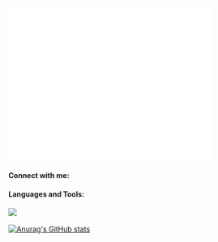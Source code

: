 <!---
MYaserKhan/MYaserKhan is a ✨ special ✨ repository because its `README.md` (this file) appears on your GitHub profile.
You can click the Preview link to take a look at your changes.
--->

<img align="center" src="/github-metrics.svg" alt="Metrics" width="400">

#### Connect with me:


#### Languages and Tools:
<p align="left">
  <a href="https://skillicons.dev">
    <img src="https://skillicons.dev/icons?i=git,react,next,js,html,css,linux,nodejs,ruby,rails,graphql" width="400" />
  </a>
</p>

[![Anurag's GitHub stats](https://github-readme-stats.vercel.app/api?username=anuraghazra)](https://github.com/anuraghazra/github-readme-stats)
